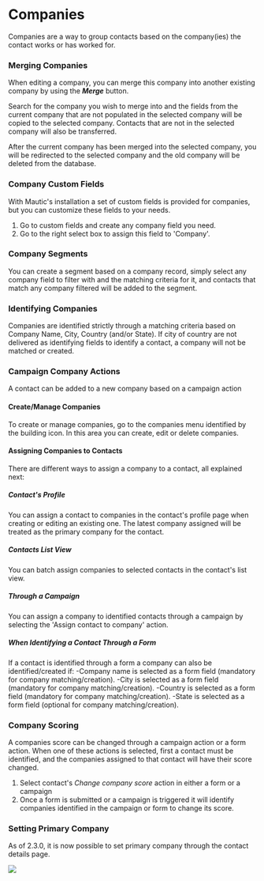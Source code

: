 # Companies

Companies are a way to group contacts based on the company(ies) the contact works or has worked for.

### Merging Companies

When editing a company, you can merge this company into another existing company by using the **_Merge_** button.

Search for the company you wish to merge into and the fields from the current company that are not populated in the selected company will be copied to the selected company. Contacts that are not in the selected company will also be transferred.

After the current company has been merged into the selected company, you will be redirected to the selected company and the old company will be deleted from the database.

### Company Custom Fields

With Mautic's installation a set of custom fields is provided for companies, but you can customize these fields to your needs.

1. Go to custom fields and create any company field you need.
2. Go to the right select box to assign this field to 'Company'.

### Company Segments

You can create a segment based on a company record, simply select any company field to filter with and the matching criteria for it, and contacts that match any company filtered will be added to the segment.

### Identifying Companies

Companies are identified strictly through a matching criteria based on Company Name, City, Country (and/or State). If city of country are not delivered as identifying fields to identify a contact, a company will not be matched or created.  

### Campaign Company Actions

A contact can be added to a new company based on a campaign action

#### Create/Manage Companies
To create or manage companies, go to the companies menu identified by the building icon. In this area you can create, edit or delete companies.

#### Assigning Companies to Contacts
There are different ways to assign a company to a contact, all explained next:

##### Contact's Profile
You can assign a contact to companies in the contact's profile page when creating or editing an existing one. The latest company assigned will be treated as the primary company for the contact.

##### Contacts List View
You can batch assign companies to selected contacts in the contact's list view.

##### Through a Campaign
You can assign a company to identified contacts through a campaign by selecting the 'Assign contact to company' action.

##### When Identifying a Contact Through a Form
If a contact is identified through a form a company can also be identified/created if:
 -Company name is selected as a form field (mandatory for company matching/creation).
 -City is selected as a form field (mandatory for company matching/creation).
 -Country is selected as a form field (mandatory for company matching/creation).
 -State is selected as a form field (optional for company matching/creation).

### Company Scoring
A companies score can be changed through a campaign action or a form action. When one of these actions is selected, first a contact must be identified, and the companies assigned to that contact will have their score changed.
1. Select contact's _Change company score_ action in either a form or a campaign
2. Once a form is submitted or a campaign is triggered it will identify companies identified in the campaign or form to change its score.

### Setting Primary Company

As of 2.3.0, it is now possible to set primary company through the contact details page.

![](/contacts/media/primary-company.png)
